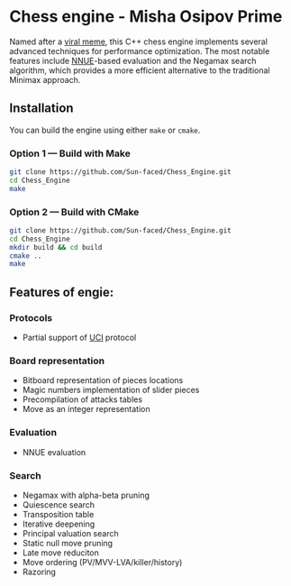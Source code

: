 
# Chess engine - Misha Osipov Prime

Named after a [viral meme](https://www.youtube.com/watch?v=c7BVtGnlxT8), this C++ chess engine implements several advanced techniques for performance optimization. The most notable features include [NNUE](https://www.chessprogramming.org/NNUE)-based evaluation and the Negamax search algorithm, which provides a more efficient alternative to the traditional Minimax approach.

## Installation

You can build the engine using either `make` or `cmake`.

### **Option 1 — Build with Make**
```bash
git clone https://github.com/Sun-faced/Chess_Engine.git
cd Chess_Engine
make
```
### **Option 2 — Build with CMake**
```bash
git clone https://github.com/Sun-faced/Chess_Engine.git
cd Chess_Engine
mkdir build && cd build
cmake ..
make
```
## Features of engie:

### Protocols
- Partial support of [UCI](https://en.wikipedia.org/wiki/Universal_Chess_Interface) protocol

### Board representation

- Bitboard representation of pieces locations
- Magic numbers implementation of slider pieces
- Precompilation of attacks tables
- Move as an integer representation

### Evaluation

- NNUE evaluation

### Search

- Negamax with alpha-beta pruning
- Quiescence search
- Transposition table
- Iterative deepening
- Principal valuation search
- Static null move pruning
- Late move reduciton
- Move ordering (PV/MVV-LVA/killer/history)
- Razoring
